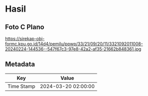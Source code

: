 # Hasil

## Foto C Plano

https://sirekap-obj-formc.kpu.go.id/14d4/pemilu/ppwp/33/21/09/20/11/3321092011008-20240224-144536--547f67c3-97e8-42a2-af35-21662b848361.jpg


## Metadata

| Key        | Value               |
| ---------- | ------------------- |
| Time Stamp | 2024-03-20 02:00:00 |



